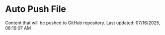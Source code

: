 # Auto Push File

Content that will be pushed to GitHub repository.
Last updated: 07/16/2025, 08:16:07 AM